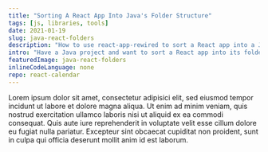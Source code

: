 ```yaml
---
title: "Sorting A React App Into Java's Folder Structure"
tags: [js, libraries, tools]
date: 2021-01-19
slug: java-react-folders
description: "How to use react-app-rewired to sort a React app into a Java folder structure with `package.json` at the root, and sources in `src/{main|test}/js`"
intro: "Have a Java project and want to sort a React app into its folder structure with `package.json` at the root and sources in `src/{main|test}/{java|js}`? Here's how to do that with react-app-rewired."
featuredImage: java-react-folders
inlineCodeLanguage: none
repo: react-calendar
---
```


Lorem ipsum dolor sit amet, consectetur adipisici elit, sed eiusmod tempor incidunt ut labore et dolore magna aliqua.
Ut enim ad minim veniam, quis nostrud exercitation ullamco laboris nisi ut aliquid ex ea commodi consequat.
Quis aute iure reprehenderit in voluptate velit esse cillum dolore eu fugiat nulla pariatur.
Excepteur sint obcaecat cupiditat non proident, sunt in culpa qui officia deserunt mollit anim id est laborum.